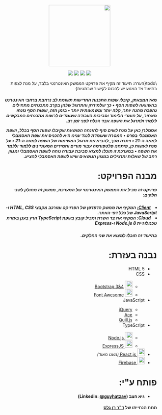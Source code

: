 <div dir="rtl">
<p align="center">
  <a href="https://asmlearn.com/"><img src="https://asm-learn.web.app/img/ASMLearnLogoBlack.png" width="200"></a>
</p>
<p align="center">
   <a href="https://solanoam.github.io/assembler-submit-engine/"><img src="https://img.shields.io/badge/Engine-Docs-lightgray"></a>
   <a href="https://firebase.google.com/docs/web/setup?authuser=0#from-the-cdn/"><img src="https://img.shields.io/badge/Firebase-v7.19.0-blue"></a>
   <a href="https://asmlearn.com/"><img src="https://img.shields.io/badge/Version-v1.0.0-lightblue"></a>
   <a href="https://nodejs.org/en/docs/"><img src="https://img.shields.io/badge/Node.js-8-lightorange"></a>
</p>

\todo{הערה: תיעוד זה מקיף את פרויקט הממשק האינטרנטי בלבד, על מנת לצפות בתיעוד צד המנוע יש להכנס לקישור שבתגיות} 

<h5>
מאז המצאתן, קיבלו שפות התכנות החדישות תשומת לב נרחבת ברחבי האינטרנט בהשוואה לשפות הסף • כך שלמידתן והתרגול שלהן בקרב מתכנתים מתחילים נהפכה מהנה יותר, קלה יותר ומשמעותית יותר • בזמן הזה, שפות הסף נזנחו מאחור, על חומרי הלימוד וסביבות העבודה שעומדים לרשות מתכנתים המבקשים ללמוד ולתרגל את השפה אבד הכלח לפני זמן רב.

אסמלרן כאן על מנת לשים סוף להזנחה הפושעת שקיבלו שפות הסף בכלל, ושפת האסמבלי בפרט • המטרה שעומדת לנגד ענינו היא להכניס את שפת האסמבלי למאה ה-21 • ויתרה מכך, להביא את תרגול המשימות של השפה למאה ה-21 • על מנת לעשות כן, פיתחנו פלטפורמה עבור מורים ותמידים המעוניינים ללמוד וללמד את השפה • במערכת זו תוכלו למצוא סביבת עבודה נוחה לשפת האסמבלי ומגוון רחב של שאלות ותרגילים במגוון הנושאים שיש לשפת האסמבלי להציע.
</h5>

# מבנה הפרויקט:
<h5>פרויקט זה מכיל את הממשק האינטרנטי של המערכת, ממשק זה מחולק לשני חלקים:</h5>
<h5>
  <li> <b><u>Client:</u></b> המקיף את ממשק הדפדפן של הפרויקט ומורכב מקבצי HTML, CSS ו-JavaScript של כלל דפי האתר.</li>
  <li> <b><u>Cloud:</u></b> המקיף את צד השרת ומכיל קובץ בשפת TypeScript הרץ בענן בעזרת טכנולוגיית Node.js 8 ו-Express </li>
</h5>
<h5>בתיעוד זה תוכלו למצוא את שני החלקים.</h5>

# נבנה בעזרת:
<ul>
  <li>HTML 5</li>  
  <li>CSS</li> 
    <ul>
      <li>
        <img style="object-fit: contain" src="https://i.dlpng.com/static/png/432835_preview.png" width="24"/> 
        <a href="https://getbootstrap.com/">Bootstrap 3&4</a>
      </li>
      <li>
        <img 
             style="object-fit: contain" 
             src="https://res.cloudinary.com/tipsmoon/image/upload/$wpsize_!_cld_full!,w_300,h_300,c_scale/v1589727839/font-awesome-logo.png" width="24"/> 
        <a href="https://fontawesome.com/">Font Awesome</a>
      </li> 
    </ul> 
  <li>JavaScript</li> 
  <ul>
      <li><a href="https://code.jquery.com/">jQuery</a></li> 
      <li><a href="https://ace.c9.io/">Ace</a></li>
      <li><a href="https://quilljs.com/">Quill.js</a></li>
  </ul> 
  <li>TypeScript</li> 
  <ul>
    <li>
         <a href="https://nodejs.org/en/" target="_blank">
         <img src="https://cdn.iconscout.com/icon/free/png-256/node-js-1174925.png" width="24"> Node.js
         </a>
    </li>
    <li>
        <a href="https://expressjs.com/" target="_blank">
        <img src="https://d2eip9sf3oo6c2.cloudfront.net/tags/images/000/000/359/thumb/expressjslogo.png" width="24"> ExpressJS
        </a>
    </li>
  </ul>
  <li>
    <a href="https://reactjs.org/" target="_blank">
      <img style="object-fit: contain" src="https://www.react-israel.co.il/wp-content/uploads/2019/05/React.js_logo-512.png" width="24"> React.js
    </a><i>(מעט מאוד)</i>
  </li> 
  
  <li>
    <a href="https://firebase.google.com/" target="_blank">
      <img src="https://www.gstatic.com/mobilesdk/160503_mobilesdk/logo/2x/firebase_28dp.png" width="24"> Firebase
    </a>
</li> 
</ul>   

# פותח ע"י:
<ul>
  <li><h4>גיא חצב (Linkedin: <a href="https://www.linkedin.com/in/guyhatzav/">@guyhatzav</a>)</h4></li>
</ul>
<h4>תחת הנחייתו של <a href="https://www.eng.biu.ac.il/gellesr/">ד"ר רן גלס</a></h4>

</div>
